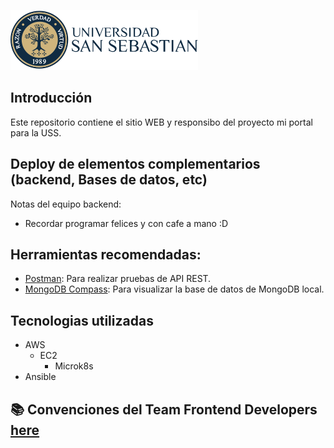 ![image](src/assets/logo/Universidad_San_Sebastian_Logo.svg)

## Introducción

Este repositorio contiene el sitio WEB y responsibo del proyecto mi portal para la USS.

## Deploy de elementos complementarios (backend, Bases de datos, etc)

Notas del equipo backend:

- Recordar programar felices y con cafe a mano :D

## Herramientas recomendadas:

- [Postman](https://www.getpostman.com/): Para realizar pruebas de API REST.
- [MongoDB Compass](https://www.mongodb.com/products/compass): Para visualizar la base de datos de MongoDB local.

## Tecnologias utilizadas

- AWS
  - EC2
    - Microk8s
- Ansible

## 📚 Convenciones del Team Frontend Developers [here](conventionFront.md)
